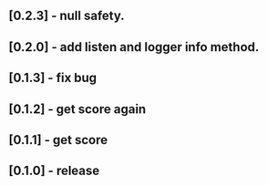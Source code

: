 ## [0.2.3] - null safety.

## [0.2.0] - add listen and logger info method.

## [0.1.3] - fix bug

## [0.1.2] - get score again

## [0.1.1] - get score

## [0.1.0] - release

